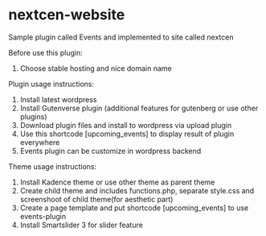 # nextcen-website
Sample plugin called Events and implemented to site called nextcen

Before use this plugin:
1. Choose stable hosting and nice domain name

Plugin usage instructions:
1. Install latest wordpress
2. Install Gutenverse plugin (additional features for gutenberg or use other plugins)
3. Download plugin files and install to wordpress via upload plugin
4. Use this shortcode [upcoming_events] to display result of plugin everywhere
5. Events plugin can be customize in wordpress backend

Theme usage instructions:
1. Install Kadence theme or use other theme as parent theme
2. Create child theme and includes functions.php, separate style.css and screenshoot of child theme(for aesthetic part)
3. Create a page template and put shortcode [upcoming_events] to use events-plugin
4. Install Smartslider 3 for slider feature
